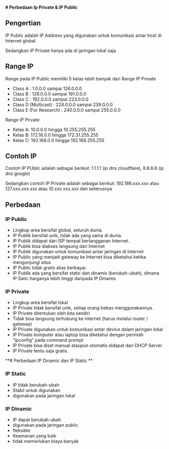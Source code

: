 **# Perbedaan Ip Private & IP Public**
## Pengertian
IP Public adalah IP Address yang digunakan untuk komunikasi antar host di Internet global

Sedangkan IP Private hanya ada di jaringan lokal saja
## Range IP
Range pada IP Public memiliki 5 kelas lebih banyak dari Range IP Private
- Class A  : 1.0.0.0 sampai 126.0.0.0
- Class B : 128.0.0.0 sampai 191.0.0.0
- Class C : 192.0.0.0 sampai 223.0.0.0
- Class D (Multicast)  : 224.0.0.0 sampai 239.0.0.0
- Class E (For Research)  : 240.0.0.0 sampai 255.0.0.0

Range IP Private
- Kelas A: 10.0.0.0 hingga 10.255.255.255
- Kelas B: 172.16.0.0 hingga 172.31.255.255
- Kelas C: 192.168.0.0 hingga 192.168.255.255
## Contoh IP 
Contoh IP PUblic adalah sebagai berikut:
1.1.1.1 (ip dns cloudflare), 8.8.8.8 (ip dns google)

Sedangkan contoh IP Private adalah sebagai berikut:
192.186.xxx.xxx atau 127.xxx.xxx.xxx atau 10.xxx.xxx.xxx dan seterusnya

## Perbedaan
### IP Public
- Lingkup area bersifat global, seluruh dunia.
- IP Publik bersifat unik, tidak ada yang sama di dunia.
- IP Publik didapat dari ISP tempat berlangganan Internet.
- IP Publik bisa diakses langsung dari Internet
- IP Publik digunakan untuk komunikasi antar jaringan di Internet
- IP Public yang menjadi gateway ke Internet bisa diketahui ketika mengunjungi situs
- IP Public tidak gratis alias berbayar.
- IP Publik ada yang bersifat static dan dinamis (berubah-ubah), dimana IP Satic harganya lebih tinggi daripada IP Dinamis

### IP Private
- Lingkup area bersifat lokal
- IP Private tidak bersifat unik, setiap orang bebas menggunakannya.
- IP Private ditentukan oleh kita sendiri
- Tidak bisa langsung terhubung ke internet (harus melalui router / gateway)
- IP Private digunakan untuk komunikasi antar device dalam jaringan lokal
- IP Private komputer atau laptop bisa diketahui dengan perintah “ipconfig” pada command prompt
- IP Private bisa diset manual ataupun otomatis didapat dari DHCP Server
- IP Private tentu saja gratis.


**# Perbedaan IP Dinamic dan IP Static **
### IP Static
- IP tidak berubah-ubah
- Stabil untuk digunakan
- digunakan pada jaringan lokal

### IP Dinamic
- IP dapat berubah-ubah
- digunakan pada jaringan public
- fleksible
- Keamanan yang baik
- tidak memerlukan biaya banyak